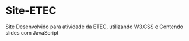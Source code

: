 # Site-ETEC
Site Desenvolvido para atividade da ETEC, utilizando W3.CSS e Contendo slides com JavaScript

